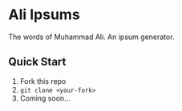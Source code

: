 
# Ali Ipsums

The words of Muhammad Ali. An ipsum generator. 

## Quick Start

1. Fork this repo
1. `git clone <your-fork>`
1. Coming soon...
